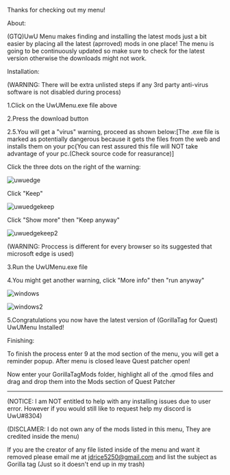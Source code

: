 Thanks for checking out my menu!

About:

(GTQ)UwU Menu makes finding and installing the latest mods just a bit easier by placing all the latest (aprroved) mods in one place!
The menu is going to be continuously updated so make sure to check for the latest version otherwise the downloads might not work.

Installation:

(WARNING: There will be extra unlisted steps if any 3rd party anti-virus software is not disabled during process)

 1.Click on the UwUMenu.exe file above
 
 2.Press the download button
 
 2.5.You will get a "virus" warning, proceed as shown below:[The .exe file is marked as potentially dangerous because it gets the files from the web and installs them on your pc{You can rest assured this file will NOT take advantage of your pc.(Check source code for reasurance)]

Click the three dots on the right of the warning:

![uwuedge](https://user-images.githubusercontent.com/48305404/126407336-ed2c7a45-fb9f-4d8e-9def-6e61ca27983b.PNG)

Click "Keep"

![uwuedgekeep](https://user-images.githubusercontent.com/48305404/126407347-a668066c-7d84-4aa3-bc62-66e19156c714.PNG)

Click "Show more" then "Keep anyway"

![uwuedgekeep2](https://user-images.githubusercontent.com/48305404/126407360-7ea99acf-66bd-4f02-bb76-8203185af1f9.PNG)

(WARNING: Proccess is different for every browser so its suggested that microsoft edge is used)

 3.Run the UwUMenu.exe file
 
 4.You might get another warning, click "More info" then "run anyway"
 
![windows](https://user-images.githubusercontent.com/48305404/126403667-ab712525-a4f4-4718-8f5f-63e22157c6b8.PNG)
 
![windows2](https://user-images.githubusercontent.com/48305404/126403931-4bbefd61-1488-40a7-a373-5e013699699d.PNG)
 
 5.Congratulations you now have the latest version of (GorillaTag for Quest) UwUMenu Installed!

Finishing:

To finish the process enter 9 at the mod section of the menu, you will get a reminder popup. After menu is closed leave Quest patcher open!

Now enter your GorillaTagMods folder, highlight all of the .qmod files and drag and drop them into the Mods section of Quest Patcher

_________________________________________________________________________________________________

(NOTICE: I am NOT entitled to help with any installing issues due to user error. However if you would still like to request help my discord is UwU#8304)

(DISCLAMER: I do not own any of the mods listed in this menu, They are credited inside the menu)

If you are the creator of any file listed inside of the menu and want it removed please email me at jdrice5250@gmail.com and list the subject as Gorilla tag (Just so it doesn't end up in my trash)
 
